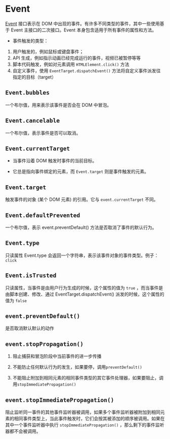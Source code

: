 # Event

[Event](https://developer.mozilla.org/zh-CN/docs/Web/API/Event) 接口表示在 DOM 中出现的事件。有许多不同类型的事件，其中一些使用基于 Event 主接口的二次接口。Event 本身包含适用于所有事件的属性和方法。

- 事件触发的类型：

1. 用户触发的，例如鼠标或键盘事件；
2. API 生成，例如指示动画已经完成运行的事件，视频已被暂停等等
3. 脚本代码触发，例如对元素调用 `HTMLElement.click()` 方法
4. 自定义事件，使用 `EventTarget.dispatchEvent()` 方法将自定义事件派发往指定的目标（target）

## `Event.bubbles`

一个布尔值，用来表示该事件是否会在 DOM 中冒泡。

## `Event.cancelable`

一个布尔值，表示事件是否可以取消。

## `Event.currentTarget`

- 当事件沿着 DOM 触发时事件的当前目标。

- 它总是指向事件绑定的元素，而 `Event.target` 则是事件触发的元素。

## `Event.target`

触发事件的对象 (某个 DOM 元素) 的引用。它与 `event.currentTarget` 不同。

## `Event.defaultPrevented`

一个布尔值，表示 event.preventDefault() 方法是否取消了事件的默认行为。

## `Event.type`

只读属性 Event.type 会返回一个字符串，表示该事件对象的事件类型。例子：`click`

## `Event.isTrusted`

只读属性，当事件是由用户行为生成的时候，这个属性的值为 `true` ，而当事件是由脚本创建、修改、通过 EventTarget.dispatchEvent() 派发的时候，这个属性的值为 `false`

## `event.preventDefault()`

是否取消默认默认的动作

## `event.stopPropagation()`

1. 阻止捕获和冒泡阶段中当前事件的进一步传播

2. 不能防止任何默认行为的发生，如果要停，调用`preventDefault()`

3. 不能阻止附加到相同元素的相同事件类型的其它事件处理器，如果要阻止，调用`stopImmediatePropagation() `

## `event.stopImmediatePropagation()`

阻止监听同一事件的其他事件监听器被调用，如果多个事件监听器被附加到相同元素的相同事件类型上，当此事件触发时，它们会按其被添加的顺序被调用。如果在其中一个事件监听器中执行 `stopImmediatePropagation()` ，那么剩下的事件监听器都不会被调用。
